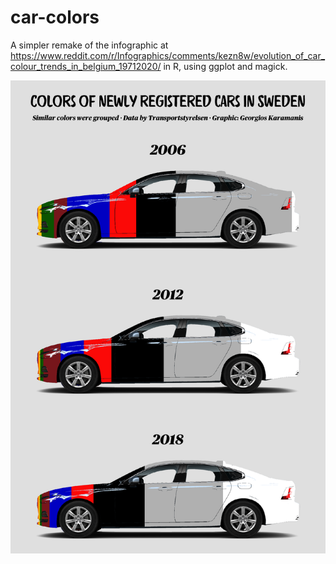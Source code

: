 # car-colors

A simpler remake of the infographic at https://www.reddit.com/r/Infographics/comments/kezn8w/evolution_of_car_colour_trends_in_belgium_19712020/ in R, using ggplot and magick.

![](plots/car-colors.png)
